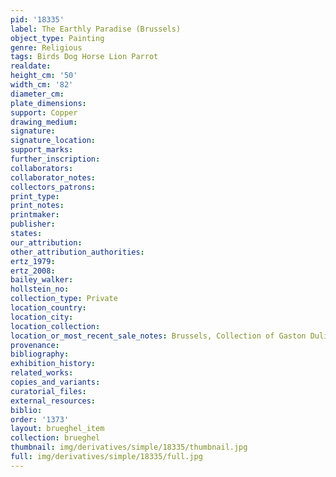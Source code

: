 ```yaml
---
pid: '18335'
label: The Earthly Paradise (Brussels)
object_type: Painting
genre: Religious
tags: Birds Dog Horse Lion Parrot
realdate: 
height_cm: '50'
width_cm: '82'
diameter_cm: 
plate_dimensions: 
support: Copper
drawing_medium: 
signature: 
signature_location: 
support_marks: 
further_inscription: 
collaborators: 
collaborator_notes: 
collectors_patrons: 
print_type: 
print_notes: 
printmaker: 
publisher: 
states: 
our_attribution: 
other_attribution_authorities: 
ertz_1979: 
ertz_2008: 
bailey_walker: 
hollstein_no: 
collection_type: Private
location_country: 
location_city: 
location_collection: 
location_or_most_recent_sale_notes: Brussels, Collection of Gaston Duliere
provenance: 
bibliography: 
exhibition_history: 
related_works: 
copies_and_variants: 
curatorial_files: 
external_resources: 
biblio: 
order: '1373'
layout: brueghel_item
collection: brueghel
thumbnail: img/derivatives/simple/18335/thumbnail.jpg
full: img/derivatives/simple/18335/full.jpg
---
```


